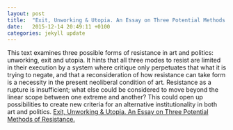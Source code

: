 ```yaml
---
layout: post
title:  "Exit, Unworking & Utopia. An Essay on Three Potential Methods of Resistance (2015)"
date:   2015-12-14 20:49:11 +0100
categories: jekyll update
---
```


This text examines three possible forms of resistance in art and
politics: unworking, exit and utopia. It hints that all three modes to
resist are limited in their execution by a system where critique only
perpetuates that what it is trying to negate, and that a reconsideration
of how resistance can take form is a necessity in the present neoliberal
condition of art. Resistance as a rupture is insufficient; what else
could be considered to move beyond the linear scope between one extreme
and another? This could open up possibilities to create new criteria for
an alternative institutionality in both art and politics. [Exit,
Unworking & Utopia. An Essay on Three Potential Methods of
Resistance.](/uploads/2015/12/Exit-Unworking-Utopia1.pdf)
